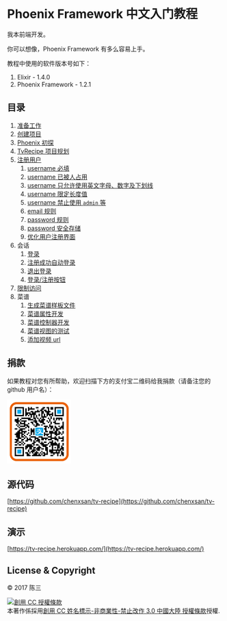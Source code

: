 # Phoenix Framework 中文入门教程

我本前端开发。

你可以想像，Phoenix Framework 有多么容易上手。

教程中使用的软件版本号如下：

1. Elixir - 1.4.0
2. Phoenix Framework - 1.2.1

## 目录

1. [准备工作](00-prepare.md)
2. [创建项目](01-create-project.md)
3. [Phoenix 初探](02-explore-phoenix.md)
4. [TvRecipe 项目规划](03-tv-recipe.md)
5. [注册用户](04-user-register/00-prepare.md)
    1. [username 必填](04-user-register/01-username-required.md)
    2. [username 已被人占用](04-user-register/02-username-unique.md)
    3. [username 只允许使用英文字母、数字及下划线](04-user-register/03-username-format.md)
    4. [username 限定长度值](04-user-register/04-username-length.md)
    5. [username 禁止使用 `admin` 等](04-user-register/05-username-exclude.md)
    6. [email 规则](04-user-register/06-email-rules.md)
    7. [password 规则](04-user-register/07-password-rules.md)
    8. [password 安全存储](04-user-register/08-password-storage.md)
    9. [优化用户注册界面](04-user-register/09-optimize-ui.md)
6. 会话
    1. [登录](05-session/01-login.md)
    2. [注册成功自动登录](05-session/02-auto-login-user.md)
    3. [退出登录](05-session/03-logout.md)
    4. [登录/注册按钮](05-session/04-login-logout-buttons.md)
7. [限制访问](06-restrict-access.md)
8. 菜谱
    1. [生成菜谱样板文件](07-recipe/01-gen-html.md)
    2. [菜谱属性开发](07-recipe/02-recipe-scheme.md)
    3. [菜谱控制器开发](07-recipe/03-recipe-controller.md)
    4. [菜谱视图的测试](07-recipe/04-recipe-view.md)
    5. [添加视频 url](07-recipe/05-recipe-tv-url.md)

## 捐款

如果教程对您有所帮助，欢迎扫描下方的支付宝二维码给我捐款（请备注您的 github 用户名）：

<img src="img/alipay-qr.png" alt="支付宝捐款" width="150" />

## 源代码

[https://github.com/chenxsan/tv-recipe](https://github.com/chenxsan/tv-recipe)

## 演示

[https://tv-recipe.herokuapp.com/](https://tv-recipe.herokuapp.com/)

## License & Copyright

&copy; 2017 陈三

<a rel="license" href="http://creativecommons.org/licenses/by-nc-nd/3.0/cn/"><img alt="創用 CC 授權條款" style="border-width:0" src="https://i.creativecommons.org/l/by-nc-nd/3.0/cn/88x31.png" /></a><br />本著作係採用<a rel="license" href="http://creativecommons.org/licenses/by-nc-nd/3.0/cn/">創用 CC 姓名標示-非商業性-禁止改作 3.0 中國大陸 授權條款</a>授權.